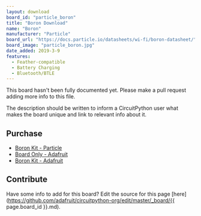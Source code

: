 ```yaml
---
layout: download
board_id: "particle_boron"
title: "Boron Download"
name: "Boron"
manufacturer: "Particle"
board_url: "https://docs.particle.io/datasheets/wi-fi/boron-datasheet/"
board_image: "particle_boron.jpg"
date_added: 2019-3-9
features:
  - Feather-compatible
  - Battery Charging
  - Bluetooth/BTLE
---
```


This board hasn't been fully documented yet. Please make a pull request adding more info to this file.

The description should be written to inform a CircuitPython user what makes the board unique and link to relevant info about it.

## Purchase
* [Boron Kit - Particle](https://store.particle.io/products/boron-kit)
* [Board Only - Adafruit](https://www.adafruit.com/product/3998)
* [Boron Kit - Adafruit](https://www.adafruit.com/product/3994)

## Contribute

Have some info to add for this board? Edit the source for this page [here](https://github.com/adafruit/circuitpython-org/edit/master/_board/{{ page.board_id }}.md).
